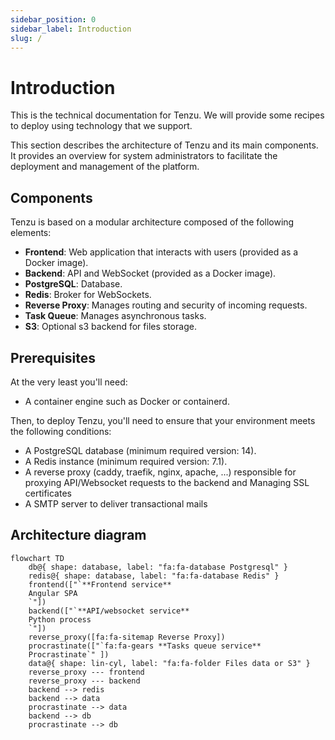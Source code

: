 ```yaml
---
sidebar_position: 0
sidebar_label: Introduction
slug: /
---
```


# Introduction

This is the technical documentation for Tenzu. We will provide some recipes to deploy using technology that we support.

This section describes the architecture of Tenzu and its main components. It provides an overview for system administrators to facilitate the deployment and management of the platform.

## Components

Tenzu is based on a modular architecture composed of the following elements:

- **Frontend**: Web application that interacts with users (provided as a Docker image).
- **Backend**: API and WebSocket (provided as a Docker image).
- **PostgreSQL**: Database.
- **Redis**: Broker for WebSockets.
- **Reverse Proxy**: Manages routing and security of incoming requests.
- **Task Queue**: Manages asynchronous tasks.
- **S3**: Optional s3 backend for files storage.

## Prerequisites
At the very least you'll need:
- A container engine such as Docker or containerd.

Then, to deploy Tenzu, you'll need to ensure that your environment meets the following conditions:
- A PostgreSQL database (minimum required version: 14).
- A Redis instance (minimum required version: 7.1).
- A reverse proxy (caddy, traefik, nginx, apache, ...) responsible for proxying API/Websocket requests to the backend and Managing SSL certificates
- A SMTP server to deliver transactional mails


## Architecture diagram

```mermaid
flowchart TD
    db@{ shape: database, label: "fa:fa-database Postgresql" }
    redis@{ shape: database, label: "fa:fa-database Redis" }
    frontend(["`**Frontend service**
    Angular SPA
    `"])
    backend(["`**API/websocket service**
    Python process
    `"])
    reverse_proxy([fa:fa-sitemap Reverse Proxy])
    procrastinate(["`fa:fa-gears **Tasks queue service**
    Procrastinate`" ])
    data@{ shape: lin-cyl, label: "fa:fa-folder Files data or S3" }
    reverse_proxy --- frontend
    reverse_proxy --- backend
    backend --> redis
    backend --> data
    procrastinate --> data
    backend --> db  
    procrastinate --> db
    
```